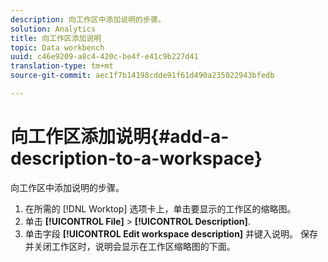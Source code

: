 ```yaml
---
description: 向工作区中添加说明的步骤。
solution: Analytics
title: 向工作区添加说明
topic: Data workbench
uuid: c46e9209-a8c4-420c-be4f-e41c9b227d41
translation-type: tm+mt
source-git-commit: aec1f7b14198cdde91f61d490a235022943bfedb

---
```



# 向工作区添加说明{#add-a-description-to-a-workspace}

向工作区中添加说明的步骤。

1. 在所需的 [!DNL Worktop] 选项卡上，单击要显示的工作区的缩略图。
1. 单击 **[!UICONTROL File]** > **[!UICONTROL Description]**.
1. 单击字段 **[!UICONTROL Edit workspace description]** 并键入说明。
保存并关闭工作区时，说明会显示在工作区缩略图的下面。